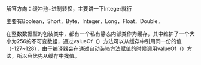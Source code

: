 解答方向：缓冲池+进制转换，主要讲一下Integer就行

主要有Boolean，Short，Byte，Integer，Long，Float，Double，

在整数数据型的包装类中，都有一个私有静态内部类作为缓存，其中维护了一个大小为256的不可变数组，通过valueOf（）方法可以从缓存中引用同一份的值（-127~128），由于编译器会在通过自动装箱方法赋值的时候调用valueOf（）方法，所以会优先从缓存中找值。

